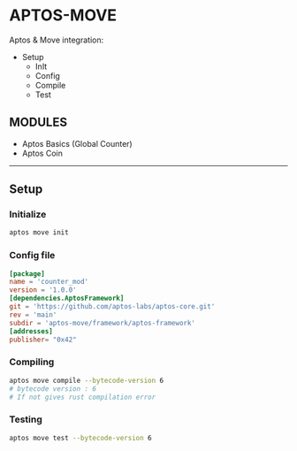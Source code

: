 # APTOS-MOVE

Aptos & Move integration:

- Setup
  - InIt
  - Config
  - Compile
  - Test

## MODULES

- Aptos Basics (Global Counter)
- Aptos Coin

---

## Setup

### Initialize

```sh
aptos move init
```

### Config file

```toml
[package]
name = 'counter_mod'
version = '1.0.0'
[dependencies.AptosFramework]
git = 'https://github.com/aptos-labs/aptos-core.git'
rev = 'main'
subdir = 'aptos-move/framework/aptos-framework'
[addresses]
publisher= "0x42"
```

### Compiling

```sh
aptos move compile --bytecode-version 6
# bytecode version : 6
# If not gives rust compilation error
```

### Testing

```sh
aptos move test --bytecode-version 6
```
